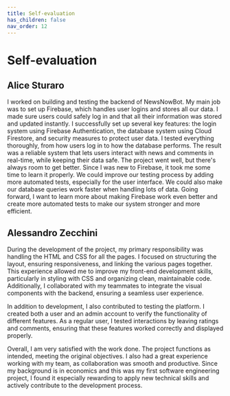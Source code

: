 ```yaml
---
title: Self-evaluation
has_children: false
nav_order: 12
---
```


# Self-evaluation

## Alice Sturaro
I worked on building and testing the backend of NewsNowBot. My main job was to set up Firebase, which handles user logins and stores all our data. I made sure users could safely log in and that all their information was stored and updated instantly.
I successfully set up several key features: the login system using Firebase Authentication, the database system using Cloud Firestore, and security measures to protect user data. I tested everything thoroughly, from how users log in to how the database performs. The result was a reliable system that lets users interact with news and comments in real-time, while keeping their data safe.
The project went well, but there's always room to get better. Since I was new to Firebase, it took me some time to learn it properly. We could improve our testing process by adding more automated tests, especially for the user interface. We could also make our database queries work faster when handling lots of data. Going forward, I want to learn more about making Firebase work even better and create more automated tests to make our system stronger and more efficient.

## Alessandro Zecchini
During the development of the project, my primary responsibility was handling the HTML and CSS for all the pages.
I focused on structuring the layout, ensuring responsiveness, and linking the various pages together. This experience allowed me to improve my front-end development skills, particularly in styling with CSS and organizing clean, maintainable code. Additionally, I collaborated with my teammates to integrate the visual components with the backend, ensuring a seamless user experience.

In addition to development, I also contributed to testing the platform. I created both a user and an admin account to verify the functionality of different features. As a regular user, I tested interactions by leaving ratings and comments, ensuring that these features worked correctly and displayed properly.

Overall, I am very satisfied with the work done. The project functions as intended, meeting the original objectives. I also had a great experience working with my team, as collaboration was smooth and productive. Since my background is in economics and this was my first software engineering project, I found it especially rewarding to apply new technical skills and actively contribute to the development process.
